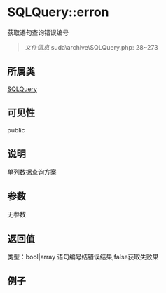 # SQLQuery::erron
获取语句查询错误编号
> *文件信息* suda\archive\SQLQuery.php: 28~273
## 所属类 

[SQLQuery](../SQLQuery.md)

## 可见性

  public  
## 说明

单列数据查询方案


## 参数

无参数

## 返回值
类型：bool|array
 语句编号结错误结果,false获取失败果

## 例子